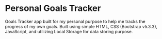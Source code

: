 # Personal Goals Tracker
Goals Tracker app built for my personal purpose to help me tracks the progress of my own goals. Built using simple HTML, CSS (Bootstrap v5.3.3), JavaScript, and utilizing Local Storage for data storing purpose.
